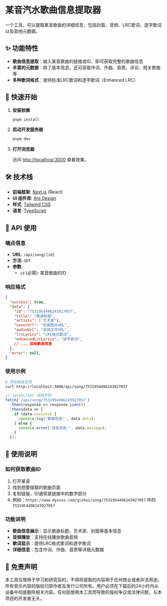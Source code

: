 # 某音汽水歌曲信息提取器

一个工具，可以提取某音歌曲的详细信息，包括封面、音频、LRC歌词、逐字歌词以及其他元数据。

## ✨ 功能特性

- **歌曲信息提取**：输入某音歌曲的链接或ID，即可获取完整的歌曲信息
- **丰富的元数据**：除了基本信息，还可获取作词、作曲、音质、评论、相关歌曲等
- **多种歌词格式**：提供标准LRC歌词和逐字歌词（Enhanced LRC）

## 🚀 快速开始

1.  **安装依赖**

    ```bash
    pnpm install
    ```

2.  **启动开发服务器**

    ```bash
    pnpm dev
    ```

3.  **打开浏览器**

    访问 [http://localhost:3000](http://localhost:3000) 查看效果。

## 🛠️ 技术栈

- **前端框架**: [Next.js](https://nextjs.org/) (React)
- **UI 组件库**: [Ant Design](https://ant.design/)
- **样式**: [Tailwind CSS](https://tailwindcss.com/)
- **语言**: [TypeScript](https://www.typescriptlang.org/)

## 📝 API 使用


### 端点信息

- **URL**: `/api/song/[id]`
- **方法**: `GET`
- **参数**:
  - `id` (必需): 某音歌曲的ID

### 响应格式

```json
{
  "success": true,
  "data": {
    "id": "7531954496243927057",
    "title": "歌曲标题",
    "artists": ["艺术家"],
    "coverUrl": "封面图片URL",
    "audioUrl": "音频文件URL",
    "lrcLyrics": "LRC格式歌词",
    "enhancedLrcLyrics": "逐字歌词",
    // ... 其他歌曲信息
  },
  "error": null,
}
```

### 使用示例

```bash
# 获取歌曲信息
curl http://localhost:3000/api/song/7531954496243927057
```

```javascript
// JavaScript 调用示例
fetch('/api/song/7531954496243927057')
  .then(response => response.json())
  .then(data => {
    if (data.success) {
      console.log('歌曲信息:', data.data);
    } else {
      console.error('获取失败:', data.message);
    }
  });
```

## 🎵 使用说明

### 如何获取歌曲ID

1. 打开某音
2. 找到想要提取的歌曲页面
3. 复制链接，ID通常是链接中的数字部分
4. 例如：`https://www.dyxxxx.com/qishui/song/7531954496243927057` 中的 `7531954496243927057`

### 功能说明

- **歌曲信息展示**：显示歌曲标题、艺术家、封面等基本信息
- **音频播放**：支持在线播放歌曲音频
- **歌词显示**：提供LRC格式歌词和逐字歌词
- **详细信息**：包含作词、作曲、音质等详细元数据

## 📜 免责声明

本工具仅限用于学习和研究目的，不得将提取的内容用于任何商业或者非法用途。所有音乐内容的版权归原作者及发行公司所有。用户必须在下载后的24小时内从设备中彻底删除相关内容。任何因使用本工具而导致的版权争议或法律问题，与本项目的开发者无关。

